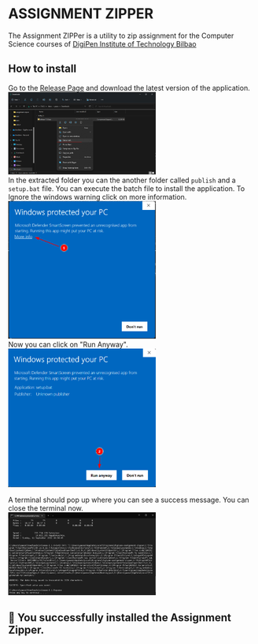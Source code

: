 # ASSIGNMENT ZIPPER
The Assignment ZIPPer is a utility to zip assignment for the Computer Science courses of [DigiPen Institute of Technology Bilbao](https://www.digipen.es/)

## How to install

Go to the [Release Page](https://github.com/DoctorNova/digipen-zip-assignment/releases) and download the latest version of the application.
<br/>
<img src="docs/unzip-release.png?raw=true" width="300px">
<br/>
In the extracted folder you can the another folder called `publish` and a `setup.bat` file. You can execute the batch file to install the application. 
To Ignore the windows warning click on more information.
<br/>
<img src="docs/setup-step-1.png?raw=true" width="300px">
<br/>
Now you can click on "Run Anyway".
<br/>
<img src="docs/setup-step-2.png?raw=true" width="300px">
<br/>

A terminal should pop up where you can see a success message. You can close the terminal now.
<br/>
<img src="docs/setup-step-3.png?raw=true" width="300px">
<br/>

## 🥳 You successfully installed the Assignment Zipper.
